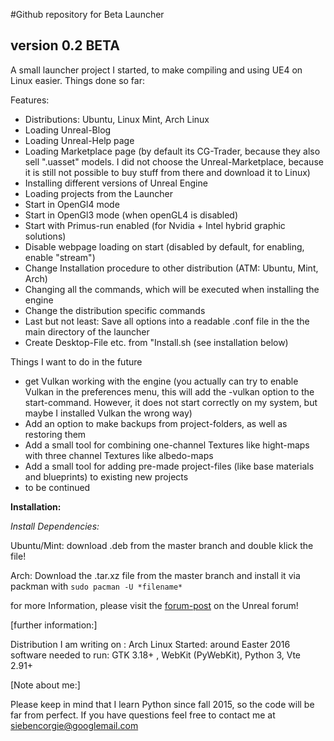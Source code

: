 #Github repository for Beta Launcher
## version 0.2 BETA ##

A small launcher project I started, to make compiling and using UE4 on Linux easier.
Things done so far:

Features:

-    Distributions: Ubuntu, Linux Mint, Arch Linux
-    Loading Unreal-Blog
-    Loading Unreal-Help page
-    Loading Marketplace page (by default its CG-Trader, because they also sell ".uasset" models. I did not choose the Unreal-Marketplace, because it is still not possible to buy stuff from there and download it to Linux)
-    Installing different versions of Unreal Engine
-    Loading projects from the Launcher
-    Start in OpenGl4 mode
-    Start in OpenGl3 mode (when openGL4 is disabled)
-   Start with Primus-run enabled (for Nvidia + Intel hybrid graphic solutions)
-    Disable webpage loading on start (disabled by default, for enabling, enable "stream")
-   Change Installation procedure to other distribution (ATM: Ubuntu, Mint, Arch)
-    Changing all the commands, which will be executed when installing the engine
-    Change the distribution specific commands
-    Last but not least: Save all options into a readable .conf file in the the main directory of the launcher
-    Create Desktop-File etc. from "Install.sh (see installation below)



Things I want to do in the future

-    get Vulkan working with the engine (you actually can try to enable Vulkan in the preferences menu, this will add the -vulkan option to the start-command. However, it does not start correctly on my system, but maybe I installed Vulkan the wrong way)
-    Add an option to make backups from project-folders, as well as restoring them
-    Add a small tool for combining one-channel Textures like hight-maps with three channel Textures like albedo-maps
-    Add a small tool for adding pre-made project-files (like base materials and blueprints) to existing new projects
-    to be continued 


**Installation:**

*Install Dependencies:*

Ubuntu/Mint: download .deb from the master branch and double klick the file!

Arch: Download the .tar.xz file from the master branch and install it via packman with `sudo pacman -U *filename*`

for more Information, please visit the [forum-post](https://forums.unrealengine.com/showthread.php?110795-Beta-Launcher-for-Linux&p=532928#post532928) on the Unreal forum!


[further information:]

Distribution I am writing on : Arch Linux
Started:  around Easter 2016
software needed to run: GTK 3.18+ , WebKit (PyWebKit), Python 3, Vte 2.91+ 

[Note about me:]

Please keep in mind that I learn Python since fall 2015, so the code will be far from perfect.
If you have questions feel free to contact me at siebencorgie@googlemail.com 

